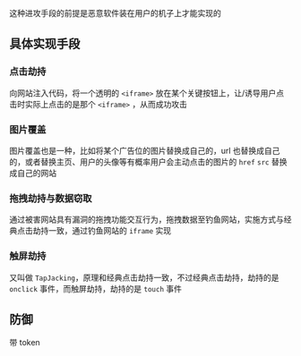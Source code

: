 这种进攻手段的前提是恶意软件装在用户的机子上才能实现的

## 具体实现手段
### 点击劫持

向网站注入代码，将一个透明的 `<iframe>` 放在某个关键按钮上，让/诱导用户点击时实际上点击的是那个 `<iframe>` ，从而成功攻击

### 图片覆盖

图片覆盖也是一种，比如将某个广告位的图片替换成自己的，url 也替换成自己的，或者替换主页、用户的头像等有概率用户会主动点击的图片的 `href` `src` 替换成自己的网站

### 拖拽劫持与数据窃取

通过被害网站具有漏洞的拖拽功能交互行为，拖拽数据至钓鱼网站，实施方式与经典点击劫持一致，通过钓鱼网站的 `iframe` 实现

### 触屏劫持

又叫做 `TapJacking`，原理和经典点击劫持一致，不过经典点击劫持，劫持的是 `onclick` 事件，而触屏劫持，劫持的是 `touch` 事件

## 防御

带 token